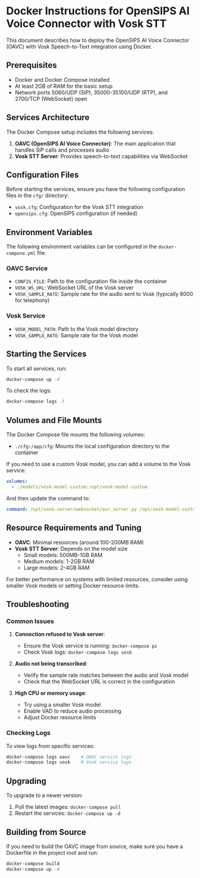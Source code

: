 # Docker Instructions for OpenSIPS AI Voice Connector with Vosk STT

This document describes how to deploy the OpenSIPS AI Voice Connector (OAVC) with Vosk Speech-to-Text integration using Docker.

## Prerequisites

- Docker and Docker Compose installed
- At least 2GB of RAM for the basic setup
- Network ports 5060/UDP (SIP), 35000-35100/UDP (RTP), and 2700/TCP (WebSocket) open

## Services Architecture

The Docker Compose setup includes the following services:

1. **OAVC (OpenSIPS AI Voice Connector)**: The main application that handles SIP calls and processes audio
2. **Vosk STT Server**: Provides speech-to-text capabilities via WebSocket

## Configuration Files

Before starting the services, ensure you have the following configuration files in the `cfg/` directory:

- `vosk.cfg`: Configuration for the Vosk STT integration
- `opensips.cfg`: OpenSIPS configuration (if needed)

## Environment Variables

The following environment variables can be configured in the `docker-compose.yml` file:

### OAVC Service
- `CONFIG_FILE`: Path to the configuration file inside the container
- `VOSK_WS_URL`: WebSocket URL of the Vosk server
- `VOSK_SAMPLE_RATE`: Sample rate for the audio sent to Vosk (typically 8000 for telephony)

### Vosk Service
- `VOSK_MODEL_PATH`: Path to the Vosk model directory
- `VOSK_SAMPLE_RATE`: Sample rate for the Vosk model

## Starting the Services

To start all services, run:

```bash
docker-compose up -d
```

To check the logs:

```bash
docker-compose logs -f
```

## Volumes and File Mounts

The Docker Compose file mounts the following volumes:

- `./cfg:/app/cfg`: Mounts the local configuration directory to the container

If you need to use a custom Vosk model, you can add a volume to the Vosk service:

```yaml
volumes:
  - ./models/vosk-model-custom:/opt/vosk-model-custom
```

And then update the command to:

```yaml
command: /opt/vosk-server/websocket/asr_server.py /opt/vosk-model-custom
```

## Resource Requirements and Tuning

- **OAVC**: Minimal resources (around 100-200MB RAM)
- **Vosk STT Server**: Depends on the model size
  - Small models: 500MB-1GB RAM
  - Medium models: 1-2GB RAM
  - Large models: 2-4GB RAM

For better performance on systems with limited resources, consider using smaller Vosk models or setting Docker resource limits.

## Troubleshooting

### Common Issues

1. **Connection refused to Vosk server**:
   - Ensure the Vosk service is running: `docker-compose ps`
   - Check Vosk logs: `docker-compose logs vosk`

2. **Audio not being transcribed**:
   - Verify the sample rate matches between the audio and Vosk model
   - Check that the WebSocket URL is correct in the configuration

3. **High CPU or memory usage**:
   - Try using a smaller Vosk model
   - Enable VAD to reduce audio processing
   - Adjust Docker resource limits

### Checking Logs

To view logs from specific services:

```bash
docker-compose logs oavc    # OAVC service logs
docker-compose logs vosk    # Vosk service logs
```

## Upgrading

To upgrade to a newer version:

1. Pull the latest images: `docker-compose pull`
2. Restart the services: `docker-compose up -d`

## Building from Source

If you need to build the OAVC image from source, make sure you have a Dockerfile in the project root and run:

```bash
docker-compose build
docker-compose up -d
``` 